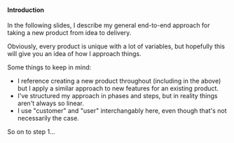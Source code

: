 #### Introduction

In the following slides, I describe my general end-to-end approach for taking a new product from idea to delivery.

Obviously, every product is unique with a lot of variables, but hopefully this will give you an idea of how I approach things.

Some things to keep in mind:

- I reference creating a new product throughout (including in the above) but I apply a similar approach to new features for an existing product.
- I've structured my approach in phases and steps, but in reality things aren't always so linear.
- I use "customer" and "user" interchangably here, even though that's not necessarily the case.

So on to step 1...
